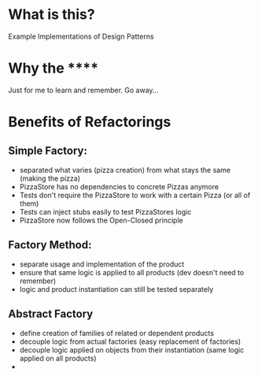 # What is this?
Example Implementations of Design Patterns

# Why the ****
Just for me to learn and remember. Go away... 


# Benefits of Refactorings

## Simple Factory:
- separated what varies (pizza creation) from what stays the same (making the pizza)
- PizzaStore has no dependencies to concrete Pizzas anymore
- Tests don't require the PizzaStore to work with a certain Pizza (or all of them)
- Tests can inject stubs easily to test PizzaStores logic
- PizzaStore now follows the Open-Closed principle

## Factory Method:
- separate usage and implementation of the product
- ensure that same logic is applied to all products (dev doesn't need to remember)
- logic and product instantiation can still be tested separately


## Abstract Factory
- define creation of families of related or dependent products
- decouple logic from actual factories (easy replacement of factories)
- decouple logic applied on objects from their instantiation (same logic applied on all products)
- 